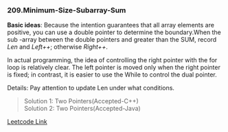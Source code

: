 ### 209.Minimum-Size-Subarray-Sum

**Basic ideas**: Because the intention guarantees that all array elements are positive, you can use a double pointer to determine the boundary.When the sub -array between the double pointers and greater than the SUM, record *Len* and *Left++*; otherwise *Right++*.      

In actual programming, the idea of controlling the right pointer with the for loop is relatively clear. The left pointer is moved only when the right pointer is fixed; in contrast, it is easier to use the While to control the dual pointer.      

Details: Pay attention to update Len under what conditions.      

> Solution 1: Two Pointers(Accepted-C++)   
> Solution 2: Two Pointers(Accepted-Java)   

[Leetcode Link](https://leetcode.com/problems/minimum-size-subarray-sum)